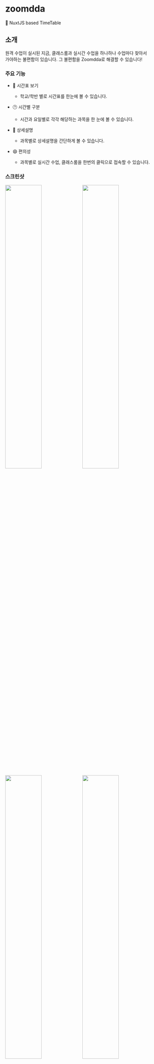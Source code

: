 # zoomdda

📆 NuxtJS based TimeTable

## 소개

원격 수업이 실시된 지금, 클래스룸과 실시간 수업을 하나하나 수업마다 찾아서<br/>
가야하는 불편함이 있습니다. 그 불편함을 Zoomdda로 해결할 수 있습니다!

### 주요 기능

- 📅 시간표 보기
  - 학교/학반 별로 시간표를 한눈에 볼 수 있습니다.
- 🕑 시간별 구분
  - 시간과 요일별로 각각 해당하는 과목을 한 눈에 볼 수 있습니다.
- 💬 상세설명
  - 과목별로 상세설명을 간단하게 볼 수 있습니다.
- 😄 편의성

  - 과목별로 실시간 수업, 클래스룸을 한번의 클릭으로 접속할 수 있습니다.

### 스크린샷

<div>
  <img src="https://user-images.githubusercontent.com/51149996/79977055-98d32c00-84d8-11ea-90aa-e980434220c8.jpg" width="48%">
  <img src="https://user-images.githubusercontent.com/51149996/79977118-ad172900-84d8-11ea-8afa-8c18f1a4dbd6.jpg" width="48%">
</div>
<div>
  <img src="https://user-images.githubusercontent.com/51149996/79977291-fb2c2c80-84d8-11ea-9380-8afa17be17c4.jpg" width="48%">
  <img src="https://user-images.githubusercontent.com/51149996/79977192-cd46e800-84d8-11ea-8e3d-4394c569ef41.jpg" width="48%">
</div>

## 사용방법

```diff
- 학교에서 준 url로 먼저 꼭 접속해야한다.

+ 접속 이후 학년, 반을 선택 후 접속한다.
```

### 클래스룸 이용방법

<div>
  <img src="https://user-images.githubusercontent.com/51149996/79978463-ef416a00-84da-11ea-9430-e0fef5b38cb7.png" width="48%">
  <img src="https://user-images.githubusercontent.com/51149996/79978566-1304b000-84db-11ea-90a7-d6443efb7078.PNG" width="48%">
</div>

<br />

- 위와 같은 오류 발생 시 해결방법

<br />
  
  <img src="https://user-images.githubusercontent.com/51149996/79978892-9d4d1400-84db-11ea-8e68-7b94809f6827.png" width="300px">

- 클래스룸의 url중 `u/0` 부분을 클래스룸에 가입한 계정에 맞게 변경
- ex) 첫 번째 계정 : `u/0`, 두 번째 계정 : `u/1`

  <img src="https://user-images.githubusercontent.com/51149996/79979283-3aa84800-84dc-11ea-9721-93dd15fa2deb.PNG" width="200px">

## 개발환경

- Visual Studio Code

  - NuxtJS

## 정보

- 학교 시간표를 웹상에서 쉽게 관리할 수 있습니다.
- 개발
  - 웹　: [차승호](https://github.com/Sh031224)
  - 서버: [최진우](https://github.com/Choi-jinwoo)
- 문의: 1cktmdgh2@gmail.com

